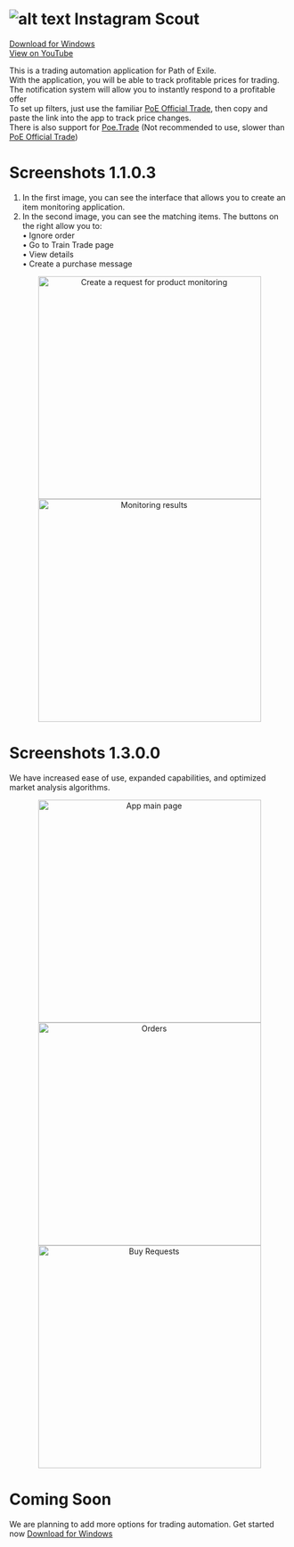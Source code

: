 # ![alt text](https://user-images.githubusercontent.com/45703525/104408099-58d73c00-5574-11eb-9cc5-f073ba7c2c04.png) Instagram Scout
[Download for Windows](https://github.com/Abaxoth/PoeMerchant/raw/master/Poe%20Merchant.zip)<br/>
[View on YouTube](https://www.youtube.com/watch?v=mz2RshLC5_8)<br/>

This is a trading automation application for Path of Exile.<br/>
With the application, you will be able to track profitable prices for trading.<br/>
The notification system will allow you to instantly respond to a profitable offer<br/>
To set up filters, just use the familiar [PoE Official Trade](https://www.pathofexile.com/trade/search), then copy and paste the link into the app to track price changes.<br/>
There is also support for [Poe.Trade](https://poe.trade/) (Not recommended to use, slower than [PoE Official Trade](https://www.pathofexile.com/trade/search))<br/>

# Screenshots 1.1.0.3
1) In the first image, you can see the interface that allows you to create an item monitoring application.<br/>
2) In the second image, you can see the matching items. The buttons on the right allow you to:<br/>
    • Ignore order<br/>
    • Go to Train Trade page<br/>
    • View details<br/>
    • Create a purchase message<br/>
<p align="center">
  <img src="https://user-images.githubusercontent.com/45703525/90262649-3b803380-de57-11ea-92ac-09e8d58f240b.png" width="400" title="Create a request for product monitoring">
  <img src="https://user-images.githubusercontent.com/45703525/90262595-2acfbd80-de57-11ea-801b-729d866336d0.png" width="400" alt="Monitoring results">
</p>

# Screenshots 1.3.0.0
We have increased ease of use, expanded capabilities, and optimized market analysis algorithms.
<p align="center">
  <img src="https://user-images.githubusercontent.com/45703525/90346859-18ab7600-e035-11ea-83c3-74d23224f49e.jpg" width="400" title="App main page">
  <img src="https://user-images.githubusercontent.com/45703525/90346836-f1ed3f80-e034-11ea-8b45-d3c1922b29e0.jpg" width="400" alt="Orders">
  <img src="https://user-images.githubusercontent.com/45703525/90346834-f154a900-e034-11ea-888a-7a1665e03744.jpg" width="400" alt="Buy Requests">
</p>

# Coming Soon
We are planning to add more options for trading automation. Get started now [Download for Windows](https://github.com/Abaxoth/PoeMerchant/raw/master/Poe%20Merchant.zip)

